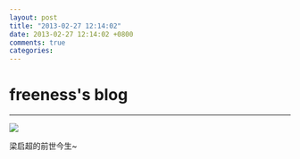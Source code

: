 ```yaml
---
layout: post
title: "2013-02-27 12:14:02"
date: 2013-02-27 12:14:02 +0800
comments: true
categories: 
---
```


# freeness's blog

----------

![](http://okqmqrbgo.bkt.clouddn.com/201302271214021.jpg)

>
梁启超的前世今生~